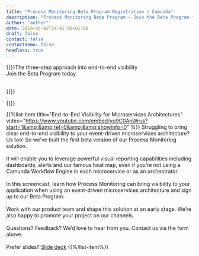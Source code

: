 ```yaml
---
title: "Process Monitoring Beta Program Registration | Camunda"
description: "Process Monitoring Beta Program - Join the Beta Program for the three-step approach into end-to-end visibility for microservices."
author: "author"
date: 2019-05-02T14:41:00+01:00
draft: false
contact: false
contactdemo: false
headless: true
---
```

{{<keyvisual image="/img/landing-page/ms-survey-header-image.png" title="Process Monitoring Beta Program<br/>" icon="icon-bpmn-io" >}}The three-step approach into end-to-end visibility<br>Join the Beta Program today<br><br>
<div id="eventmonitoring-form"></div>  <!--[if lte IE 8]>
  <script charset="utf-8" type="text/javascript" src="//js.hsforms.net/forms/v2-legacy.js"></script>
  <![endif]-->
  <script charset="utf-8" type="text/javascript" src="//js.hsforms.net/forms/v2.js"></script>
  <script>
    hbspt.forms.create({
  	portalId: "4513465",
  	formId: "8cd2c1ae-61e4-410a-90e7-86c402a75a7d",
    target: "#eventmonitoring-form"
  });
  </script>
{{</keyvisual>}}

{{<teaser-short headlines="Ingest Events///Design a Flow///Gain Visibility" imgs="/svg/products/workflow-engine.svg////svg/products/modeler.svg////svg/products/optimize.svg" paragraphs="Simply Ingest Events to see what’s really happening across orchestrated microservices.///Design a Flow using BPMN and seamlessly map events from your services (to the Flow).///Use powerful visual reporting to gain visibility across microservices and improve the end-to-end Flow." >}}

{{%list-item title="End-to-End Visibility for Microservices Architectures" video="https://www.youtube.com/embed/yu9C0AnWrus?start=1&amp;&amp;rel=0&amp;&amp;showinfo=0" %}}
Struggling to bring clear end-to-end visibility to your event-driven microservices architecture? Us too! So we’ve built the first beta version of our Process Monitoring solution.<br><br>
It will enable you to leverage powerful visual reporting capabilities including dashboards, alerts and our famous heat map, even if you’re not using a Camunda Workflow Engine in each microservice or as an orchestrator.<br><br>
In this screencast, learn how Process Monitoring can bring visibility to your application when using an event-driven microservices architecture and sign up to our Beta Program.<br><br>
Work with our product team and shape this solution at an early stage. We’re also happy to promote your project on our channels.<br><br>
Questions? Feedback? We’d love to hear from you. Contact us via the form above.<br><br>
Prefer slides? <a href="https://www.slideshare.net/camunda/process-monitoring-beta-program">Slide deck</a>
{{%/list-item%}}

